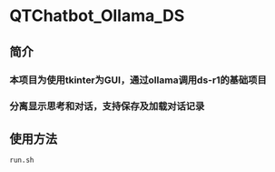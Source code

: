 # QTChatbot_Ollama_DS

## 简介
### 本项目为使用tkinter为GUI，通过ollama调用ds-r1的基础项目
### 分离显示思考和对话，支持保存及加载对话记录
## 使用方法
```
run.sh
```
